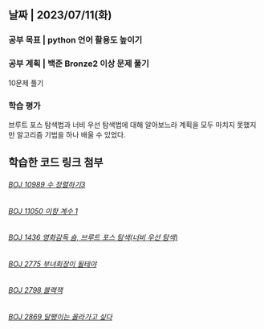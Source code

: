 ## 날짜 | 2023/07/11(화)
### 공부 목표 | python 언어 활용도 높이기
### 공부 계획 | 백준 Bronze2 이상 문제 풀기
10문제 풀기
### 학습 평가
브루트 포스 탐색법과 너비 우선 탐색법에 대해 알아보느라 계획을 모두 마치지 못했지만 알고리즘 기법을 하나 배울 수 있었다.
## 학습한 코드 링크 첨부

###### [BOJ 10989 수 정렬하기3](https://github.com/sh-ee-p/2023_Caerang_StudyEvent/blob/coderepos/BOJ%2010989%20%EC%88%98%20%EC%A0%95%EB%A0%AC%ED%95%98%EA%B8%B03.ipynb)
###### [BOJ 11050 이항 계수 1](https://github.com/sh-ee-p/2023_Caerang_StudyEvent/blob/coderepos/BOJ%2011050%20%EC%9D%B4%ED%95%AD%20%EA%B3%84%EC%88%98%201.ipynb)
###### [BOJ 1436 영화감독 숌, 브루트 포스 탐색(너비 우선 탐색)](https://github.com/sh-ee-p/2023_Caerang_StudyEvent/blob/coderepos/BOJ%201436%20%EC%98%81%ED%99%94%EA%B0%90%EB%8F%85%20%EC%88%8C%2C%20%EB%B8%8C%EB%A3%A8%ED%8A%B8%20%ED%8F%AC%EC%8A%A4%20%ED%83%90%EC%83%89(%EB%84%88%EB%B9%84%20%EC%9A%B0%EC%84%A0%20%ED%83%90%EC%83%89).ipynb)
###### [BOJ 2775 부녀회장이 될테야](https://github.com/sh-ee-p/2023_Caerang_StudyEvent/blob/coderepos/BOJ%202775%20%EB%B6%80%EB%85%80%ED%9A%8C%EC%9E%A5%EC%9D%B4%20%EB%90%A0%ED%85%8C%EC%95%BC.ipynb)
###### [BOJ 2798 블랙잭](https://github.com/sh-ee-p/2023_Caerang_StudyEvent/blob/coderepos/BOJ%202798%20%EB%B8%94%EB%9E%99%EC%9E%AD.ipynb)
###### [BOJ 2869 달팽이는 올라가고 싶다](https://github.com/sh-ee-p/2023_Caerang_StudyEvent/blob/coderepos/BOJ%202869%20%EB%8B%AC%ED%8C%BD%EC%9D%B4%EB%8A%94%20%EC%98%AC%EB%9D%BC%EA%B0%80%EA%B3%A0%20%EC%8B%B6%EB%8B%A4.ipynb)
